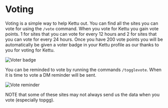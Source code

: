 
# Voting

Voting is a simple way to help Kettu out. You can find all the sites you can vote for using the `/vote` command. When you vote for Kettu you gain vote points. 1 for sites that you can vote for every 12 hours and 2 for sites that you can vote for every 24 hours. Once you have 200 vote points you will be automatically be given a voter badge in your Kettu profile as our thanks to you for voting for Kettu.

![Voter badge](https://cdn.discordapp.com/attachments/688594818007564369/737024410774667315/unknown.png)

You can be reminded to vote by running the commands `/togglevote`. When it is time to vote a DM reminder will be sent. 

![Vote reminder](https://cdn.discordapp.com/attachments/688594818007564369/737026959607070871/unknown.png)

NOTE that some of these sites may not always send us the data when you vote (especially topgg).

